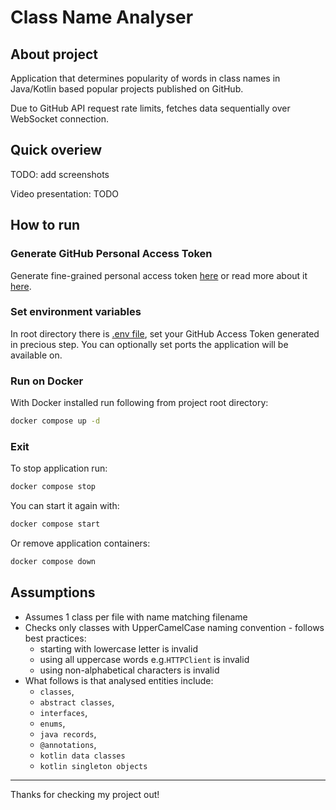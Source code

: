 # Class Name Analyser

## About project

Application that determines popularity of words in class names in Java/Kotlin based popular projects published on GitHub.

Due to GitHub API request rate limits, fetches data sequentially over WebSocket connection.

## Quick overiew

TODO: add screenshots

Video presentation: TODO

## How to run

### Generate GitHub Personal Access Token

Generate fine-grained personal access token [here](https://github.com/settings/personal-access-tokens/new) or read more about it [here](https://docs.github.com/en/authentication/keeping-your-account-and-data-secure/managing-your-personal-access-tokens).

### Set environment variables

In root directory there is [.env file](.env), set your GitHub Access Token generated in precious step.
You can optionally set ports the application will be available on.

### Run on Docker

With Docker installed run following from project root directory:

```bash
docker compose up -d
```

### Exit

To stop application run:

```bash
docker compose stop
```

You can start it again with:

```bash
docker compose start
```

Or remove application containers:

```bash
docker compose down
```

## Assumptions

- Assumes 1 class per file with name matching filename
- Checks only classes with UpperCamelCase naming convention - follows best practices:
  - starting with lowercase letter is invalid
  - using all uppercase words e.g.`HTTPClient` is invalid
  - using non-alphabetical characters is invalid
- What follows is that analysed entities include:
  - `classes`,
  - `abstract classes`,
  - `interfaces`,
  - `enums`,
  - `java records`,
  - `@annotations`,
  - `kotlin data classes`
  - `kotlin singleton objects`

---

Thanks for checking my project out!
